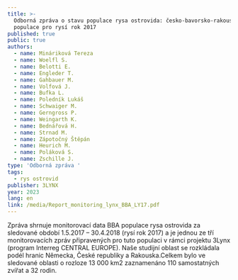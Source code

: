 ```yaml
---
title: >-
  Odborná zpráva o stavu populace rysa ostrovida: česko-bavorsko-rakouská
  populace pro rysí rok 2017
published: true
public: true
authors:
  - name: Mináriková Tereza
  - name: Woelfl S.
  - name: Belotti E.
  - name: Engleder T.
  - name: Gahbauer M.
  - name: Volfová J.
  - name: Bufka L.
  - name: Poledník Lukáš
  - name: Schwaiger M.
  - name: Gerngross P.
  - name: Weingarth K.
  - name: Bednářová H.
  - name: Strnad M.
  - name: Zápotočný Štěpán
  - name: Heurich M.
  - name: Poláková S.
  - name: Zschille J.
type: 'Odborná zpráva '
tags:
  - rys ostrovid
publisher: 3LYNX
year: 2023
lang: en
link: /media/Report_monitoring_lynx_BBA_LY17.pdf
---
```

Zpráva shrnuje monitorovací data BBA populace rysa ostrovida za sledované období 1.5.2017 – 30.4.2018 (rysí rok 2017) a je jednou ze tří monitorovacích zpráv připravených pro tuto populaci v rámci projektu 3Lynx (program Interreg CENTRAL EUROPE). Naše studijní oblast se rozkládala podél hranic Německa, České republiky a Rakouska.Celkem bylo ve sledované oblasti o rozloze 13 000 km2 zaznamenáno 110 samostatných zvířat a 32 rodin.
